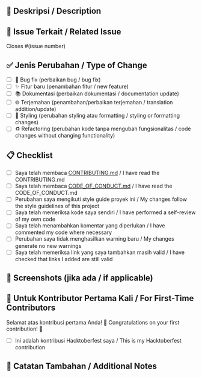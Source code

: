 ## 📝 Deskripsi / Description

<!-- Jelaskan perubahan yang Anda buat / Describe the changes you made -->

## 🔗 Issue Terkait / Related Issue

<!-- Tuliskan nomor issue yang diselesaikan / Write the issue number that is resolved -->

Closes #(issue number)

## ✅ Jenis Perubahan / Type of Change

<!-- Tandai yang sesuai / Check the appropriate one -->

- [ ] 🐛 Bug fix (perbaikan bug / bug fix)
- [ ] ✨ Fitur baru (penambahan fitur / new feature)
- [ ] 📚 Dokumentasi (perbaikan dokumentasi / documentation update)
- [ ] 🌐 Terjemahan (penambahan/perbaikan terjemahan / translation addition/update)
- [ ] 🎨 Styling (perubahan styling atau formatting / styling or formatting changes)
- [ ] ♻️ Refactoring (perubahan kode tanpa mengubah fungsionalitas / code changes without changing functionality)

## 📋 Checklist

<!-- Pastikan semua item di bawah sudah dilakukan / Make sure all items below are done -->

- [ ] Saya telah membaca [CONTRIBUTING.md](../CONTRIBUTING.md) / I have read the CONTRIBUTING.md
- [ ] Saya telah membaca [CODE_OF_CONDUCT.md](../CODE_OF_CONDUCT.md) / I have read the CODE_OF_CONDUCT.md
- [ ] Perubahan saya mengikuti style guide proyek ini / My changes follow the style guidelines of this project
- [ ] Saya telah memeriksa kode saya sendiri / I have performed a self-review of my own code
- [ ] Saya telah menambahkan komentar yang diperlukan / I have commented my code where necessary
- [ ] Perubahan saya tidak menghasilkan warning baru / My changes generate no new warnings
- [ ] Saya telah memeriksa link yang saya tambahkan masih valid / I have checked that links I added are still valid

## 📸 Screenshots (jika ada / if applicable)

<!-- Tambahkan screenshot jika perubahan Anda mempengaruhi tampilan / Add screenshots if your changes affect the appearance -->

## 🎯 Untuk Kontributor Pertama Kali / For First-Time Contributors

Selamat atas kontribusi pertama Anda! 🎉
Congratulations on your first contribution! 🎉

<!-- Jika ini adalah kontribusi Hacktoberfest, pastikan PR Anda memenuhi kriteria Hacktoberfest -->
<!-- If this is a Hacktoberfest contribution, make sure your PR meets the Hacktoberfest criteria -->

- [ ] Ini adalah kontribusi Hacktoberfest saya / This is my Hacktoberfest contribution

## 💬 Catatan Tambahan / Additional Notes

<!-- Tambahkan informasi lain yang relevan / Add any other relevant information -->
